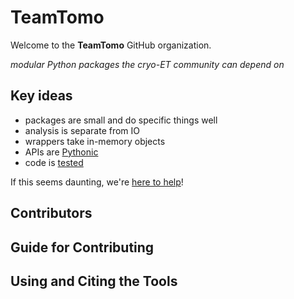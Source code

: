 # TeamTomo

Welcome to the **TeamTomo** GitHub organization.

*modular Python packages the cryo-ET community can depend on*

## Key ideas

- packages are small and do specific things well
- analysis is separate from IO
- wrappers take in-memory objects
- APIs are [Pythonic](https://peps.python.org/pep-0020/)
- code is [tested](https://docs.pytest.org/en/7.1.x/)

If this seems daunting, we're [here to help](https://forum.image.sc/)!

## Contributors

## Guide for Contributing

## Using and Citing the Tools
